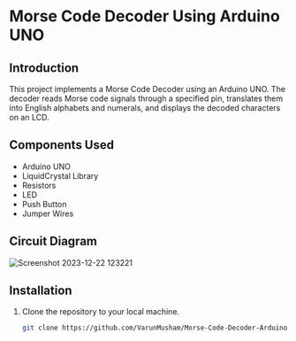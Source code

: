 # Morse Code Decoder Using Arduino UNO
## Introduction
This project implements a Morse Code Decoder using an Arduino UNO. The decoder reads Morse code signals through a specified pin, translates them into English alphabets and numerals, and displays the decoded characters on an LCD.

## Components Used
- Arduino UNO
- LiquidCrystal Library
- Resistors
- LED
- Push Button
- Jumper Wires
  
## Circuit Diagram
![Screenshot 2023-12-22 123221](https://github.com/VarunMusham/Morse-Code-Decoder-Arduino/assets/122666857/48c99853-c69b-441b-a3bd-bd208a86415d)

## Installation
1. Clone the repository to your local machine.
   ```bash
   git clone https://github.com/VarunMusham/Morse-Code-Decoder-Arduino.git
